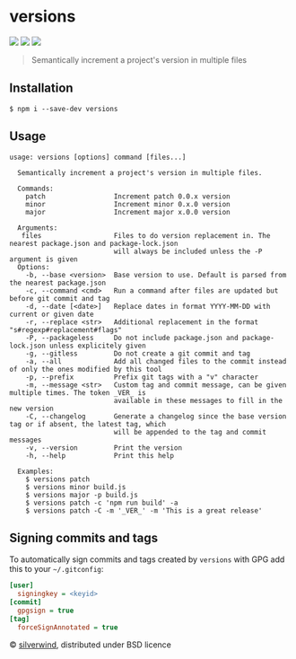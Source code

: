 # versions
[![](https://img.shields.io/npm/v/versions.svg?style=flat)](https://www.npmjs.org/package/versions) [![](https://img.shields.io/npm/dm/versions.svg)](https://www.npmjs.org/package/versions) [![](https://api.travis-ci.org/silverwind/versions.svg?style=flat)](https://travis-ci.org/silverwind/versions)

> Semantically increment a project's version in multiple files

## Installation
```
$ npm i --save-dev versions
```

## Usage
```
usage: versions [options] command [files...]

  Semantically increment a project's version in multiple files.

  Commands:
    patch                 Increment patch 0.0.x version
    minor                 Increment minor 0.x.0 version
    major                 Increment major x.0.0 version

  Arguments:
   files                  Files to do version replacement in. The nearest package.json and package-lock.json
                          will always be included unless the -P argument is given
  Options:
    -b, --base <version>  Base version to use. Default is parsed from the nearest package.json
    -c, --command <cmd>   Run a command after files are updated but before git commit and tag
    -d, --date [<date>]   Replace dates in format YYYY-MM-DD with current or given date
    -r, --replace <str>   Additional replacement in the format "s#regexp#replacement#flags"
    -P, --packageless     Do not include package.json and package-lock.json unless explicitely given
    -g, --gitless         Do not create a git commit and tag
    -a, --all             Add all changed files to the commit instead of only the ones modified by this tool
    -p, --prefix          Prefix git tags with a "v" character
    -m, --message <str>   Custom tag and commit message, can be given multiple times. The token _VER_ is
                          available in these messages to fill in the new version
    -C, --changelog       Generate a changelog since the base version tag or if absent, the latest tag, which
                          will be appended to the tag and commit messages
    -v, --version         Print the version
    -h, --help            Print this help

  Examples:
    $ versions patch
    $ versions minor build.js
    $ versions major -p build.js
    $ versions patch -c 'npm run build' -a
    $ versions patch -C -m '_VER_' -m 'This is a great release'
```

## Signing commits and tags

To automatically sign commits and tags created by `versions` with GPG add this to your `~/.gitconfig`:

``` ini
[user]
  signingkey = <keyid>
[commit]
  gpgsign = true
[tag]
  forceSignAnnotated = true
```

© [silverwind](https://github.com/silverwind), distributed under BSD licence
